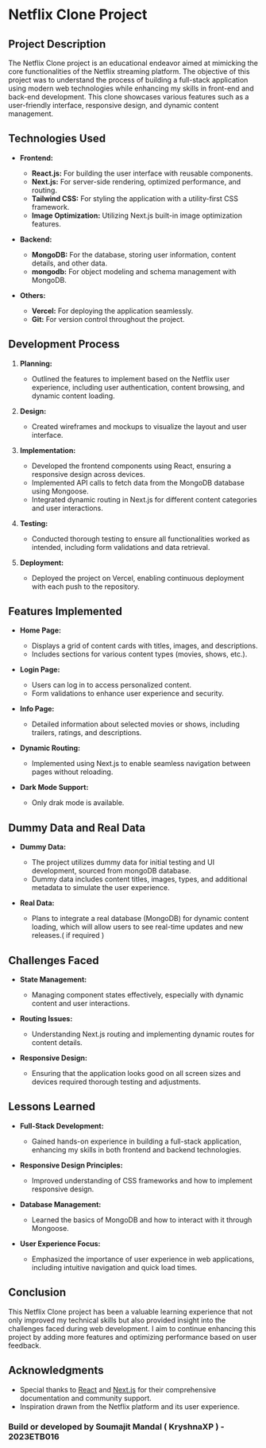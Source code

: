 
# Netflix Clone Project

## Project Description

The Netflix Clone project is an educational endeavor aimed at mimicking the core functionalities of the Netflix streaming platform. The objective of this project was to understand the process of building a full-stack application using modern web technologies while enhancing my skills in front-end and back-end development. This clone showcases various features such as a user-friendly interface, responsive design, and dynamic content management.

## Technologies Used

- **Frontend:**
  - **React.js:** For building the user interface with reusable components.
  - **Next.js:** For server-side rendering, optimized performance, and routing.
  - **Tailwind CSS:** For styling the application with a utility-first CSS framework.
  - **Image Optimization:** Utilizing Next.js built-in image optimization features.

- **Backend:**
  - **MongoDB:** For the database, storing user information, content details, and other data.
  - **mongodb:** For object modeling and schema management with MongoDB.

- **Others:**
  - **Vercel:** For deploying the application seamlessly.
  - **Git:** For version control throughout the project.

## Development Process

1. **Planning:** 
   - Outlined the features to implement based on the Netflix user experience, including user authentication, content browsing, and dynamic content loading.

2. **Design:** 
   - Created wireframes and mockups to visualize the layout and user interface.

3. **Implementation:**
   - Developed the frontend components using React, ensuring a responsive design across devices.
   - Implemented API calls to fetch data from the MongoDB database using Mongoose.
   - Integrated dynamic routing in Next.js for different content categories and user interactions.

4. **Testing:** 
   - Conducted thorough testing to ensure all functionalities worked as intended, including form validations and data retrieval.

5. **Deployment:** 
   - Deployed the project on Vercel, enabling continuous deployment with each push to the repository.

## Features Implemented

- **Home Page:**
  - Displays a grid of content cards with titles, images, and descriptions.
  - Includes sections for various content types (movies, shows, etc.).

- **Login Page:**
  - Users can log in to access personalized content.
  - Form validations to enhance user experience and security.

- **Info Page:**
  - Detailed information about selected movies or shows, including trailers, ratings, and descriptions.

- **Dynamic Routing:**
  - Implemented using Next.js to enable seamless navigation between pages without reloading.

- **Dark Mode Support:**
  - Only drak mode is available.

## Dummy Data and Real Data

- **Dummy Data:**
  - The project utilizes dummy data for initial testing and UI development, sourced from mongoDB database.
  - Dummy data includes content titles, images, types, and additional metadata to simulate the user experience.

- **Real Data:**
  - Plans to integrate a real database (MongoDB) for dynamic content loading, which will allow users to see real-time updates and new releases.( if required )

## Challenges Faced

- **State Management:** 
  - Managing component states effectively, especially with dynamic content and user interactions.

- **Routing Issues:** 
  - Understanding Next.js routing and implementing dynamic routes for content details.

- **Responsive Design:** 
  - Ensuring that the application looks good on all screen sizes and devices required thorough testing and adjustments.

## Lessons Learned

- **Full-Stack Development:** 
  - Gained hands-on experience in building a full-stack application, enhancing my skills in both frontend and backend technologies.

- **Responsive Design Principles:** 
  - Improved understanding of CSS frameworks and how to implement responsive design.

- **Database Management:** 
  - Learned the basics of MongoDB and how to interact with it through Mongoose.

- **User Experience Focus:** 
  - Emphasized the importance of user experience in web applications, including intuitive navigation and quick load times.

## Conclusion

This Netflix Clone project has been a valuable learning experience that not only improved my technical skills but also provided insight into the challenges faced during web development. I aim to continue enhancing this project by adding more features and optimizing performance based on user feedback.

## Acknowledgments

- Special thanks to [React](https://reactjs.org/) and [Next.js](https://nextjs.org/) for their comprehensive documentation and community support.
- Inspiration drawn from the Netflix platform and its user experience.

### Build or developed by Soumajit Mandal ( KryshnaXP ) - 2023ETB016
